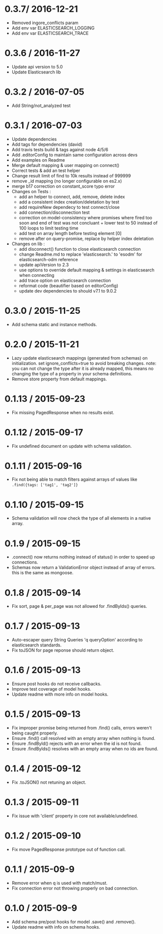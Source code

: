 0.3.7/ 2016-12-21
==================
  * Removed ingore_conflicts param
  * Add env var ELASTICSEARCH_LOGGING
  * Add env var ELASTICSEARCH_TRACE

0.3.6 / 2016-11-27
==================
  * Update api version to 5.0
  * Update Elasticsearch lib

0.3.2 / 2016-07-05
==================
  * Add String/not_analyzed test

0.3.1 / 2016-07-03
==================
  * Update dependencies
  * Add tags for dependencies (david)
  * Add travis tests build & tags against node 4/5/6
  * Add .editorConfig to maintain same configuration across devs
  * Add examples on Readme
  * Merge default mapping & user mapping on connect()
  * Correct tests & add an test helper
  * Change result limit of find to 10k results instead of 999999
  * remove _id mapping (no longer configurable on es2.x)
  * merge b17 correction on constant_score typo error
  * Changes on Tests :
    - add an helper to connect, add, remove, delete index
    - add a consistent index creation/deletation by test
    - add requireNew dependecy to test connect/close
    - add connection/disconnection test
    - correction on model-consistency where promises where fired too soon and end of test was not concluant + lower test to 50 instead of 100 loops to limit testing time
    - add test on array length before testing element [0]
    - remove after on query-promise, replace by helper index deletation
  * Changes on lib :
    - add disconnect() function to close  elasticsearch connection
    - change Readme.md to replace 'elasticsearch.' to 'esodm' for elasticsearch-odm reference
    - update apiVersion to 2.3
    - use options to override default mapping & settings in elasticsearch  when connecting
    - add trace option on elasticsearch connection
    - reformat code (beautifier based on editorConfig)
    - update dev dependencies to should v7.1 to 9.0.2

0.3.0 / 2015-11-25
===================
  * Add schema static and instance methods.

0.2.0 / 2015-11-21
===================
  * Lazy update elasticsearch mappings (generated from schemas) on initialization. set ignore_conflicts=true to avoid breaking changes. note: you can not change the type after it is already mapped, this means no changing the type of a property in your schema definitions.
  * Remove store property from default mappings.

0.1.13 / 2015-09-23
===================
  * Fix missing PagedResponse when no results exist.

0.1.12 / 2015-09-17
===================
  * Fix undefined document on update with schema validation.

0.1.11 / 2015-09-16
===================
  * Fix not being able to match filters against arrays of values like `.find({tags: ['tag1', 'tag2']}`

0.1.10 / 2015-09-15
===================
  * Schema validation will now check the type of all elements in a native array.

0.1.9 / 2015-09-15
===================
  * .connect() now returns nothing instead of status() in order to speed up connections.
  * Schemas now return a ValidationError object instead of array of errors. this is the same as mongoose.

0.1.8 / 2015-09-14
===================
  * Fix sort, page & per_page was not allowed for .findByIds() queries.

0.1.7 / 2015-09-13
===================
  * Auto-escaper query String Queries 'q queryOption' according to elasticsearch standards.
  * Fix toJSON for page reponse should return object.

0.1.6 / 2015-09-13
===================
  * Ensure post hooks do not receive callbacks.
  * Improve test coverage of model hooks.
  * Update readme with more info on model hooks.

0.1.5 / 2015-09-13
===================
  * Fix improper promise being returned from .find() calls, errors weren't being caught properly.
  * Ensure .find() call resolved with an empty array when nothing is found.
  * Ensure .findById() rejects with an error when the id is not found.
  * Ensure .findByIds() resolves with an empty array when no ids are found.

0.1.4 / 2015-09-12
===================
  * Fix .toJSON() not retuning an object.

0.1.3 / 2015-09-11
===================
  * Fix issue with 'client' property in core not available/undefined.

0.1.2 / 2015-09-10
===================
  * Fix move PagedResponse prototype out of function call.

0.1.1 / 2015-09-9
===================
  * Remove error when q is used with match/must.
  * Fix connection error not throwing properly on bad connection.

0.1.0 / 2015-09-9
===================
  * Add schema pre/post hooks for model .save() and .remove().
  * Update readme with info on schema hooks.
